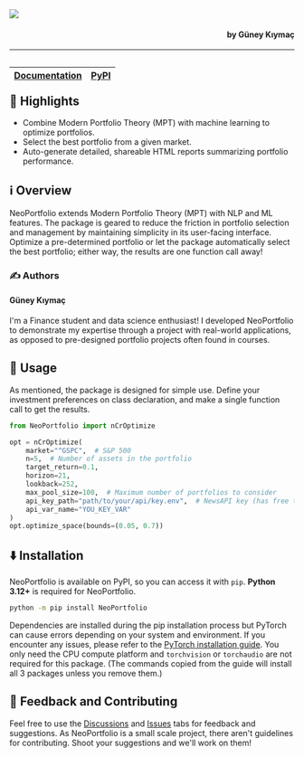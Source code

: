 <a href="https://gongjr0.github.io/NeoPortfolio/">
<img src="docs/logo.svg"></img>
</a>
<h4 align="right">by Güney Kıymaç</h4>
<hr> </hr>

<div align="right">
    <table align="right" border-collapse="collapse" width="100%" border-style="hidden!important">
        <thead>
            <tr>
                <th border-collapse="collapse" border-style="hidden"><a href="https://gongjr0.github.io/NeoPortfolio/">Documentation</a></th>
                <th><a href="https://pypi.org/project/NeoPortfolio/">PyPI</a></th>
            </tr>
        </thead>
    </table>
</div>
<br></br>

## 🌟 Highlights

- Combine Modern Portfolio Theory (MPT) with machine learning to optimize portfolios.
- Select the best portfolio from a given market.
- Auto-generate detailed, shareable HTML reports summarizing portfolio performance.


## ℹ️ Overview
NeoPortfolio extends Modern Portfolio Theory (MPT) with NLP and ML features. The package is geared to reduce the friction 
in portfolio selection and management by maintaining simplicity in its user-facing interface. Optimize a pre-determined
portfolio or let the package automatically select the best portfolio; either way, the results are one function call
away!
### ✍️ Authors

#### Güney Kıymaç
I'm a Finance student and data science enthusiast! I developed NeoPortfolio to demonstrate my expertise through a project
with real-world applications, as opposed to pre-designed portfolio projects often found in courses.

## 🚀 Usage
As mentioned, the package is designed for simple use. Define your investment preferences on class declaration, and
make a single function call to get the results.

```python
from NeoPortfolio import nCrOptimize

opt = nCrOptimize(
    market="^GSPC",  # S&P 500
    n=5,  # Number of assets in the portfolio
    target_return=0.1,
    horizon=21,
    lookback=252,
    max_pool_size=100,  # Maximum number of portfolios to consider
    api_key_path="path/to/your/api/key.env",  # NewsAPI key (has free tier)
    api_var_name="YOU_KEY_VAR"
)
opt.optimize_space(bounds=(0.05, 0.7))
```

## ⬇️ Installation
NeoPortfolio is available on PyPI, so you can access it with `pip`. __Python 3.12+__ is required for NeoPortfolio.

```bash
python -m pip install NeoPortfolio
```
Dependencies are installed during the pip installation process but PyTorch can cause errors depending on your system and 
environment. If you encounter any issues, please refer to the [PyTorch installation guide](https://pytorch.org/get-started/locally/).
You only need the CPU compute platform and `torchvision` or `torchaudio` are not required for this package. 
(The commands copied from the guide will install all 3 packages unless you remove them.)

## 💭 Feedback and Contributing
Feel free to use the [Discussions](https://github.com/GongJr0/NeoPortfolio/discussions) and [Issues](https://github.com/GongJr0/NeoPortfolio/issues) tabs for feedback and suggestions. As NeoPortfolio is a small scale 
project, there aren't guidelines for contributing. Shoot your suggestions and we'll work on them!
